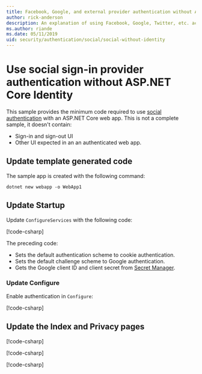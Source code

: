 ```yaml
---
title: Facebook, Google, and external provider authentication without ASP.NET Core Identity
author: rick-anderson
description: An explanation of using Facebook, Google, Twitter, etc. account user authentication without ASP.NET Core Identity.
ms.author: riande
ms.date: 05/11/2019
uid: security/authentication/social/social-without-identity
---
```

# Use social sign-in provider authentication without ASP.NET Core Identity

This sample provides the minimum code required to use [social authentication](xref:security/authentication/social) with an ASP.NET Core web app. This is not a complete sample, it doesn't contain:

* Sign-in and sign-out UI
* Other UI expected in an an authenticated web app.

## Update template generated code

The sample app is created with the following command:

```cli
dotnet new webapp -o WebApp1
```

## Update Startup

Update `ConfigureServices` with the following code:

[!code-csharp[](social-without-identity/sample/Startup.cs?name=snippet1)]

The preceding code:

* Sets the default authentication scheme to cookie authentication.
* Sets the default challenge scheme to Google authentication.
* Gets the Google client ID and client secret from [Secret Manager](xref:security/app-secrets).

### Update Configure

Enable authentication in `Configure`:

[!code-csharp[](social-without-identity/sample/Startup.cs?name=snippet2&highlight=17)]

## Update the Index and Privacy pages

[!code-csharp[](social-without-identity/sample/Pages/Index.cshtml.cs?highlight=10-16)]

[!code-csharp[](social-without-identity/sample/Pages/Index.cshtml.cs?highlight=18-22)]

[!code-csharp[](social-without-identity/sample/Pages/Privacy.cshtml.cs?highlight=6)]
